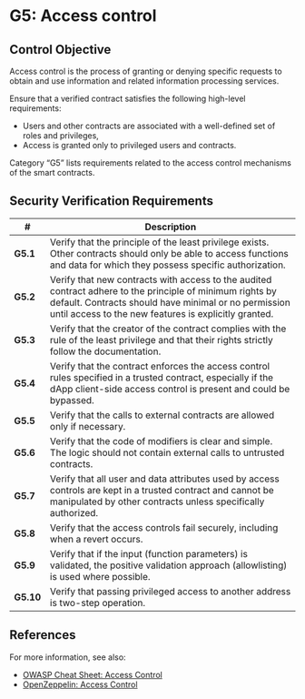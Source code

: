 # G5: Access control

## Control Objective

Access control is the process of granting or denying specific requests to obtain and use information and related information processing services.

Ensure that a verified contract satisfies the following high-level requirements:
* Users and other contracts are associated with a well-defined set of roles and privileges,
* Access is granted only to privileged users and contracts.

Category “G5” lists requirements related to the access control mechanisms of the smart contracts.

## Security Verification Requirements

| # | Description |
| --- | --- |
| **G5.1** | Verify that the principle of the least privilege exists. Other contracts should only be able to access functions and data for which they possess specific authorization. | 
| **G5.2** | Verify that new contracts with access to the audited contract adhere to the principle of minimum rights by default. Contracts should have minimal or no permission until access to the new features is explicitly granted. | 
| **G5.3** | Verify that the creator of the contract complies with the rule of the least privilege and that their rights strictly follow the documentation. |
| **G5.4** | Verify that the contract enforces the access control rules specified in a trusted contract, especially if the dApp client-side access control is present and could be bypassed. | 
| **G5.5** | Verify that the calls to external contracts are allowed only if necessary. | 
| **G5.6** | Verify that the code of modifiers is clear and simple. The logic should not contain external calls to untrusted contracts. | 
| **G5.7** | Verify that all user and data attributes used by access controls are kept in a trusted contract and cannot be manipulated by other contracts unless specifically authorized. | 
| **G5.8** | Verify that the access controls fail securely, including when a revert occurs. | 
| **G5.9** | Verify that if the input (function parameters) is validated, the positive validation approach (allowlisting) is used where possible. | 
| **G5.10** | Verify that passing privileged access to another address is two-step operation. |

## References

For more information, see also:

* [OWASP Cheat Sheet: Access Control](https://github.com/OWASP/CheatSheetSeries/blob/master/cheatsheets/Access_Control_Cheat_Sheet.md)
* [OpenZeppelin: Access Control]([https://github.com/OpenZeppelin/openzeppelin-solidity/blob/852e11c2dbb19a4000decacf1840f5e4c29c5543/docs/access-control.md#role-based-access-control](https://docs.openzeppelin.com/contracts/3.x/access-control))
